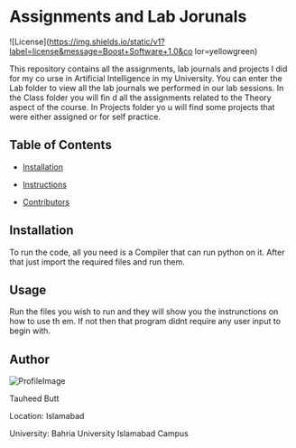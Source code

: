 # Assignments and Lab Jorunals

![License](https://img.shields.io/static/v1?label=license&message=Boost+Software+1.0&co
lor=yellowgreen)

This repository contains all the assignments, lab journals and projects I did for my co
urse in Artificial Intelligence in my University. You can enter the Lab folder to view
all the lab journals we performed in our lab sessions. In the Class folder you will fin
d all the assignments related to the Theory aspect of the course. In Projects folder yo
u will find some projects that were either assigned or for self practice.

## Table of Contents

* [Installation](#Installation)

* [Instructions](#Instructions)

* [Contributors](#Contributors)

## Installation

To run the code, all you need is a Compiler that can run python on it. After that just
import the required files and run them.

## Usage

Run the files you wish to run and they will show you the instrunctions on how to use th
em. If not then that program didnt require any user input to begin with.

## Author

![ProfileImage](https://avatars.githubusercontent.com/u/74172268?v=4)

Tauheed Butt

Location: Islamabad

University: Bahria University Islamabad Campus
